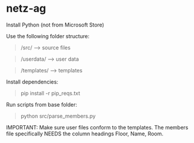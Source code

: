 # netz-ag
Install Python (not from Microsoft Store)

Use the following folder structure:
>  /src/      --> source files

>  /userdata/ --> user data

>  /templates/ --> templates

Install dependencies:
>pip install -r pip_reqs.txt

Run scripts from base folder:
>python src/parse_members.py

IMPORTANT: Make sure user files conform to the templates.
The members file specifically NEEDS the column headings Floor, Name, Room.